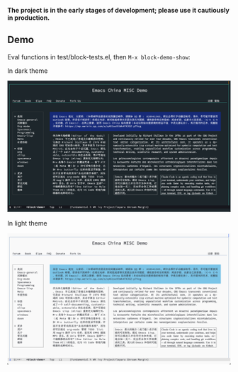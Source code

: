 **The project is in the early stages of development; please use it cautiously in production.**

## Demo

Eval functions in test/block-tests.el, then `M-x block-demo-show`:

In dark theme

![block-demo-dark](./images/block-demo-dark.png)

In light theme

![light-demo-dark](./images/block-demo-light.png)
